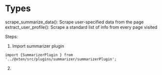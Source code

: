 # Types

scrape_summarize_data(): Scrape user-specified data from the page
extract_user_profile(): Scrape a standard list of info from every page visited

Steps:
  1. Import summarizer plugin
  ```
  import {SummarizerPlugin } from '../@xten/src/plugins/summarizer/summarizerPlugin';
  ```
  
  2. 
